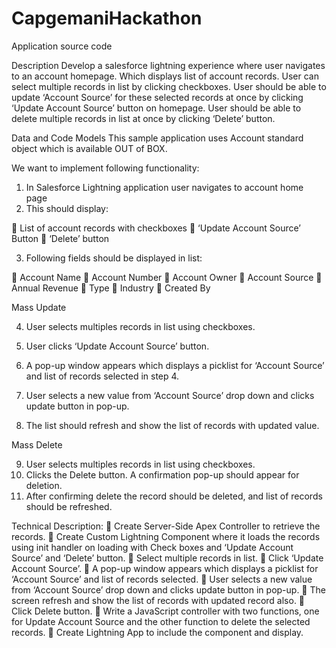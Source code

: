 # CapgemaniHackathon
Application source code 

Description
Develop a salesforce lightning experience where user navigates to an account homepage. Which displays list of account records. User can select multiple records in list by clicking checkboxes. User should be able to update ‘Account Source’ for these selected records at once by clicking ‘Update Account Source’ button on homepage. User should be able to delete multiple records in list at once by clicking ‘Delete’ button.

Data and Code Models
This sample application uses Account standard object which is available OUT of BOX.

We want to implement following functionality:

1.	In Salesforce Lightning application user navigates to account home page 
2.	This should display:

	List of account records with checkboxes
	‘Update Account Source’ Button
	‘Delete’ button

3.	Following fields should be displayed in list:

	Account Name 
	Account Number
	Account Owner
	Account Source
	Annual Revenue
	Type
	Industry
	Created By

Mass Update

4.	User selects multiples records in list using checkboxes. 
5.	User clicks ‘Update Account Source’ button.
6.	A pop-up window appears which displays a picklist for ‘Account Source’ and list of records selected in step 4.
7.	User selects a new value from ‘Account Source’ drop down and clicks update button in pop-up.

8.	The list should refresh and show the list of records with updated value. 

Mass Delete

9.	User selects multiples records in list using checkboxes. 
10.	Clicks the Delete button. A confirmation pop-up should appear for deletion.
11.	After confirming delete the record should be deleted, and list of records should be refreshed. 

Technical Description:
	Create Server-Side Apex Controller to retrieve the records. 
	Create Custom Lightning Component where it loads the records using init handler on loading with Check boxes and ‘Update Account Source’ and ‘Delete’ button.
	Select multiple records in list.
	Click ‘Update Account Source’. 
	A pop-up window appears which displays a picklist for ‘Account Source’ and list of records selected. 
	User selects a new value from ‘Account Source’ drop down and clicks update button in pop-up.
	The screen refresh and show the list of records with updated record also.
	Click Delete button. 
	Write a JavaScript controller with two functions, one for Update Account Source and  the other function to delete the selected records. 
	Create Lightning App to include the component and display. 




